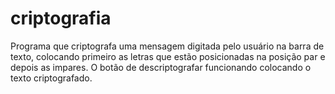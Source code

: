 # criptografia
Programa que criptografa uma mensagem digitada pelo usuário na barra de texto, colocando primeiro as letras que estão posicionadas na posição par e depois as impares. O botão de descriptografar funcionando colocando o texto criptografado.
